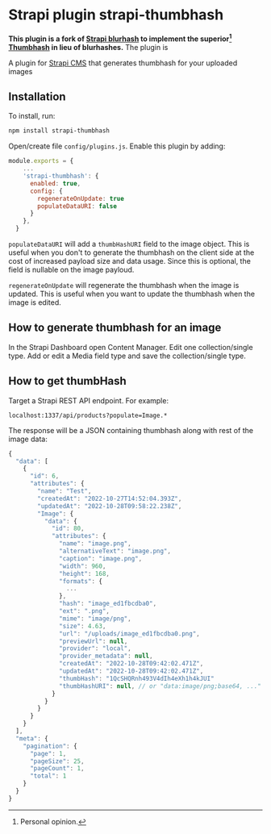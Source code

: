 # Strapi plugin strapi-thumbhash

**This plugin is a fork of [Strapi blurhash](https://github.com/emil-petras/strapi-blurhash) to implement the superior[^1] [Thumbhash](https://evanw.github.io/thumbhash/) in lieu of blurhashes.**
The plugin is 

[^1]: Personal opinion. 

A plugin for <a href="https://github.com/strapi/strapi">Strapi CMS</a> that generates thumbhash for your uploaded images

## Installation

To install, run:

```bash
npm install strapi-thumbhash
```

Open/create file `config/plugins.js`. Enable this plugin by adding:

```js
module.exports = {
    ...
    'strapi-thumbhash': {
      enabled: true,
      config: {
        regenerateOnUpdate: true
        populateDataURI: false
      }
    },
  }
```

`populateDataURI` will add a `thumbHashURI` field to the image object. This is useful when you don't to generate the thumbhash on the client side at the cost of increased payload size and data usage. Since this is optional, the field is nullable on the image payloud.

`regenerateOnUpdate` will regenerate the thumbhash when the image is updated. This is useful when you want to update the thumbhash when the image is edited.

## How to generate thumbhash for an image

In the Strapi Dashboard open Content Manager. Edit one collection/single type. Add or edit a Media field type and save the collection/single type.

## How to get thumbHash

Target a Strapi REST API endpoint. For example:

```
localhost:1337/api/products?populate=Image.*
```

The response will be a JSON containing thumbhash along with rest of the image data:

```js
{
  "data": [
    {
      "id": 6,
      "attributes": {
        "name": "Test",
        "createdAt": "2022-10-27T14:52:04.393Z",
        "updatedAt": "2022-10-28T09:58:22.238Z",
        "Image": {
          "data": {
            "id": 80,
            "attributes": {
              "name": "image.png",
              "alternativeText": "image.png",
              "caption": "image.png",
              "width": 960,
              "height": 168,
              "formats": {
                ...
              },
              "hash": "image_ed1fbcdba0",
              "ext": ".png",
              "mime": "image/png",
              "size": 4.63,
              "url": "/uploads/image_ed1fbcdba0.png",
              "previewUrl": null,
              "provider": "local",
              "provider_metadata": null,
              "createdAt": "2022-10-28T09:42:02.471Z",
              "updatedAt": "2022-10-28T09:42:02.471Z",
              "thumbHash": "1QcSHQRnh493V4dIh4eXh1h4kJUI"
              "thumbHashURI": null, // or "data:image/png;base64, ..."
            }
          }
        }
      }
    }
  ],
  "meta": {
    "pagination": {
      "page": 1,
      "pageSize": 25,
      "pageCount": 1,
      "total": 1
    }
  }
}
```
